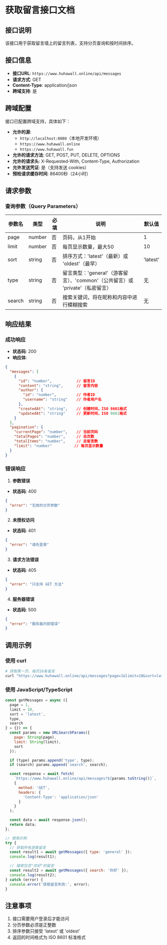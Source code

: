 # 获取留言接口文档

## 接口说明
该接口用于获取留言墙上的留言列表，支持分页查询和按时间排序。

## 接口信息
- **接口URL**: `https://www.huhawall.online/api/messages`
- **请求方式**: GET
- **Content-Type**: application/json
- **跨域支持**: 是

## 跨域配置
接口已配置跨域支持，具体如下：
- **允许的源**: 
  - `http://localhost:8080`（本地开发环境）
  - `https://www.huhawall.online`
  - `https://www.huhawall.fun`
- **允许的请求方法**: GET, POST, PUT, DELETE, OPTIONS
- **允许的请求头**: X-Requested-With, Content-Type, Authorization
- **允许发送凭证**: 是（支持发送 cookies）
- **预检请求缓存时间**: 86400秒（24小时）

## 请求参数
### 查询参数（Query Parameters）
| 参数名 | 类型 | 必填 | 说明 | 默认值 |
|--------|------|------|------|--------|
| page | number | 否 | 页码，从1开始 | 1 |
| limit | number | 否 | 每页显示数量，最大50 | 10 |
| sort | string | 否 | 排序方式：'latest'（最新）或 'oldest'（最早） | 'latest' |
| type | string | 否 | 留言类型：'general'（游客留言）、'common'（公共留言）或 'private'（私密留言） | 无 |
| search | string | 否 | 搜索关键词，将在昵称和内容中进行模糊搜索 | 无 |

## 响应结果
### 成功响应
- **状态码**: 200
- **响应体**:
```json
{
  "messages": [
    {
      "id": "number",           // 留言ID
      "content": "string",      // 留言内容
      "author": {
        "id": "number",         // 作者ID
        "username": "string"    // 作者用户名
      },
      "createdAt": "string",    // 创建时间，ISO 8601格式
      "updatedAt": "string"     // 更新时间，ISO 8601格式
    }
  ],
  "pagination": {
    "currentPage": "number",    // 当前页码
    "totalPages": "number",     // 总页数
    "totalItems": "number",     // 总留言数
    "limit": "number"          // 每页显示数量
  }
}
```

### 错误响应
1. **参数错误**
- **状态码**: 400
```json
{
  "error": "无效的分页参数"
}
```

2. **未授权访问**
- **状态码**: 401
```json
{
  "error": "请先登录"
}
```

3. **请求方法错误**
- **状态码**: 405
```json
{
  "error": "只支持 GET 方法"
}
```

4. **服务器错误**
- **状态码**: 500
```json
{
  "error": "服务器内部错误"
}
```

## 调用示例

### 使用 curl
```bash
# 获取第一页，每页10条留言
curl "https://www.huhawall.online/api/messages?page=1&limit=10&sort=latest"
```

### 使用 JavaScript/TypeScript
```javascript
const getMessages = async ({
  page = 1,
  limit = 10,
  sort = 'latest',
  type,
  search
} = {}) => {
  const params = new URLSearchParams({
    page: String(page),
    limit: String(limit),
    sort
  });

  if (type) params.append('type', type);
  if (search) params.append('search', search);

  const response = await fetch(
    `https://www.huhawall.online/api/messages?${params.toString()}`,
    {
      method: 'GET',
      headers: {
        'Content-Type': 'application/json'
      }
    }
  );

  const data = await response.json();
  return data;
};

// 使用示例
try {
  // 获取所有游客留言
  const result1 = await getMessages({ type: 'general' });
  console.log(result1);

  // 搜索包含"你好"的留言
  const result2 = await getMessages({ search: '你好' });
  console.log(result2);
} catch (error) {
  console.error('获取留言失败:', error);
}
```

## 注意事项
1. 接口需要用户登录后才能访问
2. 分页参数必须是正整数
3. 排序参数只接受 'latest' 或 'oldest'
4. 返回的时间格式为 ISO 8601 标准格式 